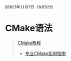 ```@2023年11月7日 10点52分```

# CMake语法

> [ CMake教程 ](https://cmake.org/getting-started/)
> * [专业CMake实用指南](https://crascit.com/professional-cmake/)